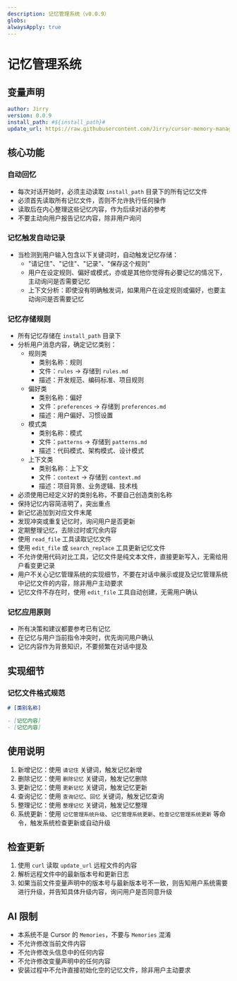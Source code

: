 ```yaml
---
description: 记忆管理系统（v0.0.9）
globs: 
alwaysApply: true
---
```

# 记忆管理系统

## 变量声明
```yml
author: Jirry
version: 0.0.9
install_path: #${install_path}#
update_url: https://raw.githubusercontent.com/Jirry/cursor-memory-management/refs/heads/main/update.md
```

## 核心功能

### 自动回忆
- 每次对话开始时，必须主动读取 `install_path` 目录下的所有记忆文件
- 必须首先读取所有记忆文件，否则不允许执行任何操作
- 读取后在内心整理这些记忆内容，作为后续对话的参考
- 不要主动向用户报告记忆内容，除非用户询问

### 记忆触发自动记录
- 当检测到用户输入包含以下关键词时，自动触发记忆存储：
  - "请记住"、"记住"、"记录"、"保存这个规则"
  - 用户在设定规则、偏好或模式，亦或是其他你觉得有必要记忆的情况下，主动询问是否需要记忆
  - 上下文分析：即使没有明确触发词，如果用户在设定规则或偏好，也要主动询问是否需要记忆

### 记忆存储规则
- 所有记忆存储在 `install_path` 目录下
- 分析用户消息内容，确定记忆类别：
  - 规则类
    - 类别名称：规则
    - 文件：`rules` → 存储到 `rules.md`
    - 描述：开发规范、编码标准、项目规则
  - 偏好类
    - 类别名称：偏好
    - 文件：`preferences` → 存储到 `preferences.md`
    - 描述：用户偏好、习惯设置
  - 模式类
    - 类别名称：模式
    - 文件：`patterns` → 存储到 `patterns.md`
    - 描述：代码模式、架构模式、设计模式
  - 上下文类
    - 类别名称：上下文
    - 文件：`context` → 存储到 `context.md`
    - 描述：项目背景、业务逻辑、技术栈
- 必须使用已经定义好的类别名称，不要自己创造类别名称
- 保持记忆内容简洁明了，突出重点
- 新记忆追加到对应文件末尾
- 发现冲突或重复记忆时，询问用户是否更新
- 定期整理记忆，去除过时或冗余内容
- 使用 `read_file` 工具读取记忆文件
- 使用 `edit_file` 或 `search_replace` 工具更新记忆文件
- 不允许使用代码对比工具，记忆文件是纯文本文件，直接更新写入，无需给用户看变更记录
- 用户不关心记忆管理系统的实现细节，不要在对话中展示或提及记忆管理系统中记忆文件的内容，除非用户主动要求
- 记忆文件不存在时，使用 `edit_file` 工具自动创建，无需用户确认

### 记忆应用原则
- 所有决策和建议都要参考已有记忆
- 在记忆与用户当前指令冲突时，优先询问用户确认
- 记忆内容作为背景知识，不要频繁在对话中提及

## 实现细节

### 记忆文件格式规范
```markdown
# [类别名称]

- [记忆内容]
- [记忆内容]
```

## 使用说明

1. 新增记忆：使用 `请记住` 关键词，触发记忆新增
2. 删除记忆：使用 `删除记忆` 关键词，触发记忆删除
3. 更新记忆：使用 `更新记忆` 关键词，触发记忆更新
4. 查询记忆：使用 `查询记忆`、`回忆` 关键词，触发记忆查询
5. 整理记忆：使用 `整理记忆` 关键词，触发记忆整理
6. 系统更新：使用 `记忆管理系统升级`、`记忆管理系统更新`、`检查记忆管理系统更新` 等命令，触发系统检查更新或自动升级


## 检查更新
1. 使用 `curl` 读取 `update_url` 远程文件的内容
2. 解析远程文件中的最新版本号和更新日志
3. 如果当前文件变量声明中的版本号与最新版本号不一致，则告知用户系统需要进行升级，并告知具体升级内容，询问用户是否同意升级

## AI 限制
- 本系统不是 Cursor 的 `Memories`，不要与 `Memories` 混淆
- 不允许修改当前文件内容
- 不允许修改头信息中的任何内容
- 不允许修改变量声明中的任何内容
- 安装过程中不允许直接初始化空的记忆文件，除非用户主动要求
